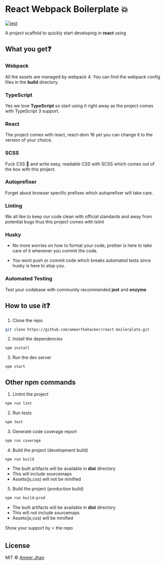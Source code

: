 # React Webpack Boilerplate :boom:

[![jest](https://jestjs.io/img/jest-badge.svg)](https://github.com/facebook/jest)

A project scaffold to quickly start developing in **react** using

## What you get:question:

### Webpack

All the assets are managed by webpack 4. You can find the webpack config files in the **build** directory.

### TypeScript

Yes we love **TypeScript** so start using it right away as the project comes with TypeScript 3 support.

### React

The project comes with react, react-dom 16 yet you can change it to the version of your choice.

### SCSS

Fuck CSS :poop: and write easy, readable CSS with SCSS which comes out of the box with this project.

### Autoprefixer

Forget about browser specific prefixes which autoprefixer will take care.

### Linting

We all like to keep our code clean with official standards and away from potential bugs thus this project comes with tslint

### Husky

- No more worries on how to format your code, prettier is here to take care of it whenever you commit the code.

- You wont push or commit code which breaks automated tests since husky is here to stop you.

### Automated Testing

Test your codebase with community recommended **jest** and **enzyme**

## How to use it:question:

1. Clone the repo

```sh
git clone https://github.com/ameerthehacker/react-boilerplate.git
```

2. Install the dependencies

```sh
npm install
```

3. Run the dev server

```sh
npm start
```

## Other npm commands

1. Lintint the project

```sh
npm run lint
```

2. Run tests

```sh
npm test
```

3. Generate code coverage report

```sh
npm run coverage
```

4. Build the project (development build)

```sh
npm run build
```

- The built artifacts will be available in **dist** directory
- This will include sourcemaps
- Assets(js,css) will not be minified

5. Build the project (production build)

```sh
npm run build:prod
```

- The built artifacts will be available in **dist** directory
- This will not include sourcemaps
- Assets(js,css) will be minified

Show your support by :star: the repo

## License

MIT © [Ameer Jhan](mailto:ameerjhanprof@gmail.com)

